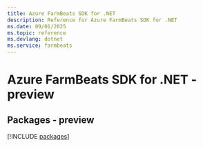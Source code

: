 ```yaml
---
title: Azure FarmBeats SDK for .NET
description: Reference for Azure FarmBeats SDK for .NET
ms.date: 09/01/2025
ms.topic: reference
ms.devlang: dotnet
ms.service: farmbeats
---
```

# Azure FarmBeats SDK for .NET - preview
## Packages - preview
[!INCLUDE [packages](farmbeats-index.md)]